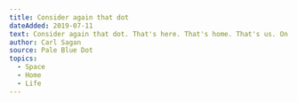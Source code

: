 ```yaml
---
title: Consider again that dot
dateAdded: 2019-07-11
text: Consider again that dot. That's here. That's home. That's us. On it everyone you love, everyone you know, everyone you ever heard of, every human being who ever was, lived out their lives. The aggregate of our joy and suffering, thousands of confident religions, ideologies, and economic doctrines, every hunter and forager, every hero and coward, every creator and destroyer of civilization, every king and peasant, every young couple in love, every mother and father, hopeful child, inventor and explorer, every teacher of morals, every corrupt politician, every "superstar", every "supreme leader", every saint and sinner in the history of our species lived there — on a mote of dust suspended in a sunbeam.
author: Carl Sagan
source: Pale Blue Dot
topics:
  - Space
  - Home
  - Life
---
```

